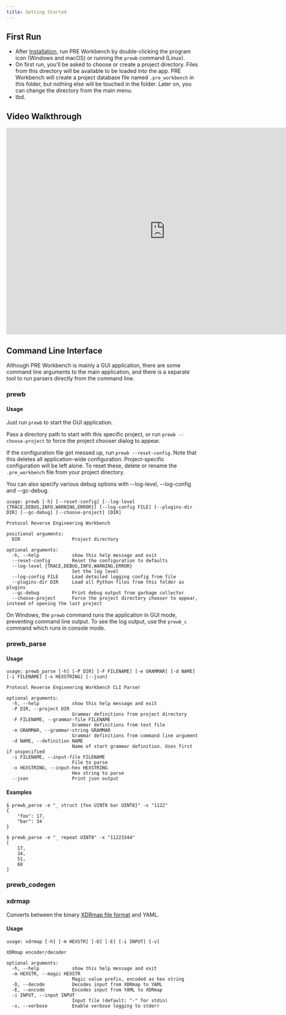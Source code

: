 ```yaml
---
title: Getting Started
---
```


## First Run

* After [Installation](install.md), run PRE Workbench by double-clicking the program icon (Windows and macOS) or running the `prewb` command (Linux).
* On first run, you'll be asked to choose or create a project directory. Files from this directory will be available to be loaded into the app. PRE Workbench will create a project database file named `.pre_workbench` in this folder, but nothing else will be touched in the folder. Later on, you can change the directory from the main menu.
* tbd.


## Video Walkthrough

<iframe width="830" height="540" src="https://www.youtube.com/embed/U3op5UreV1Q" title="YouTube video player" frameborder="0" allow="accelerometer; autoplay; clipboard-write; encrypted-media; gyroscope; picture-in-picture" allowfullscreen></iframe>


## Command Line Interface

Although PRE Workbench is mainly a GUI application, there are some command line arguments to
the main application, and there is a separate tool to run parsers directly from the command
line.

### prewb

#### Usage
Just run `prewb` to start the GUI application.

Pass a directory path to start with this specific project, or run `prewb --choose-project`
to force the project chooser dialog to appear.

If the configuration file got messed up, run `prewb --reset-config`. Note that this deletes
all application-wide configuration. Project-specific configuration will be left alone.
To reset these, delete or rename the `.pre_workbench` file from your project directory.

You can also specify various debug options with --log-level, --log-config and --gc-debug.

```
usage: prewb [-h] [--reset-config] [--log-level {TRACE,DEBUG,INFO,WARNING,ERROR}] [--log-config FILE] [--plugins-dir DIR] [--gc-debug] [--choose-project] [DIR]

Protocol Reverse Engineering Workbench

positional arguments:
  DIR                   Project directory

optional arguments:
  -h, --help            show this help message and exit
  --reset-config        Reset the configuration to defaults
  --log-level {TRACE,DEBUG,INFO,WARNING,ERROR}
                        Set the log level
  --log-config FILE     Load detailed logging config from file
  --plugins-dir DIR     Load all Python files from this folder as plugins
  --gc-debug            Print debug output from garbage collector
  --choose-project      Force the project directory chooser to appear, instead of opening the last project
```

On Windows, the `prewb` command runs the application in GUI mode, preventing command line output. To see the log output,
use the `prewb_c` command which runs in console mode.

### prewb_parse

#### Usage
```
usage: prewb_parse [-h] [-P DIR] [-F FILENAME] [-e GRAMMAR] [-d NAME] [-i FILENAME] [-x HEXSTRING] [--json]

Protocol Reverse Engineering Workbench CLI Parser

optional arguments:
  -h, --help            show this help message and exit
  -P DIR, --project DIR
                        Grammar definitions from project directory
  -F FILENAME, --grammar-file FILENAME
                        Grammar definitions from text file
  -e GRAMMAR, --grammar-string GRAMMAR
                        Grammar definitions from command line argument
  -d NAME, --definition NAME
                        Name of start grammar definition. Uses first if unspecified
  -i FILENAME, --input-file FILENAME
                        File to parse
  -x HEXSTRING, --input-hex HEXSTRING
                        Hex string to parse
  --json                Print json output
```

#### Examples
```
$ prewb_parse -e "_ struct {foo UINT8 bar UINT8}" -x "1122"
{
    "foo": 17,
    "bar": 34
}

$ prewb_parse -e "_ repeat UINT8" -x "11223344"
[
    17,
    34,
    51,
    68
]
```


### prewb_codegen

### xdrmap

Converts between the binary [XDRmap file format](internals.md#xdrmap) and YAML.

#### Usage
```
usage: xdrmap [-h] [-m HEXSTR] [-D] [-E] [-i INPUT] [-v]

XDRmap encoder/decoder

optional arguments:
  -h, --help            show this help message and exit
  -m HEXSTR, --magic HEXSTR
                        Magic value prefix, encoded as hex string
  -D, --decode          Decodes input from XDRmap to YAML
  -E, --encode          Encodes input from YAML to XDRmap
  -i INPUT, --input INPUT
                        Input file (default: "-" for stdin)
  -v, --verbose         Enable verbose logging to stderr
```

